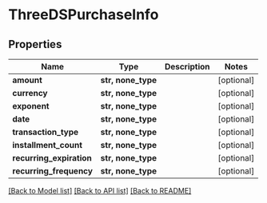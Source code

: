 # ThreeDSPurchaseInfo


## Properties
Name | Type | Description | Notes
------------ | ------------- | ------------- | -------------
**amount** | **str, none_type** |  | [optional] 
**currency** | **str, none_type** |  | [optional] 
**exponent** | **str, none_type** |  | [optional] 
**date** | **str, none_type** |  | [optional] 
**transaction_type** | **str, none_type** |  | [optional] 
**installment_count** | **str, none_type** |  | [optional] 
**recurring_expiration** | **str, none_type** |  | [optional] 
**recurring_frequency** | **str, none_type** |  | [optional] 

[[Back to Model list]](../README.md#documentation-for-models) [[Back to API list]](../README.md#documentation-for-api-endpoints) [[Back to README]](../README.md)


